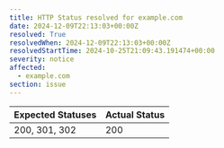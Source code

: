 ```yaml
---
title: HTTP Status resolved for example.com
date: 2024-12-09T22:13:03+00:00Z
resolved: True
resolvedWhen: 2024-12-09T22:13:03+00:00Z
resolvedStartTime: 2024-10-25T21:09:43.191474+00:00
severity: notice
affected:
  - example.com
section: issue
---
```


| Expected Statuses | Actual Status  |
|-------------------|----------------|
| 200, 301, 302 | 200 |
